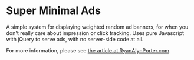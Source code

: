 # Super Minimal Ads

A simple system for displaying weighted random ad banners, for when you don't really care about impression or click tracking.  Uses pure Javascript with jQuery to serve ads, with no server-side code at all.

For more information, please see [the article at RyanAlynPorter.com](http://www.ryanalynporter.com/2013/01/27/super-minimal/).
